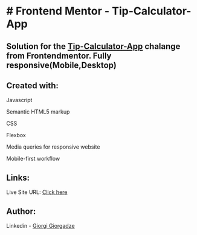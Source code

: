 <h1># Frontend Mentor - Tip-Calculator-App</h1>

<h2>Solution for the <a href="https://www.frontendmentor.io/challenges/tip-calculator-app-ugJNGbJUX">Tip-Calculator-App</a> chalange from Frontendmentor. 
Fully responsive(Mobile,Desktop)</h2>

<h2>Created with:</h2>
<p>Javascript</p>
<p>Semantic HTML5 markup</p>
<p>CSS</p>
<p>Flexbox</p>
<p>Media queries for responsive website</p>
<p>Mobile-first workflow</p>

<h2>Links:</h2>
<p>Live Site URL: <a href="https://george199626.github.io/Tip-Calculator-App/">Click here</a></p>

<h2>Author:</h2>
<p>Linkedin - <a href="https://www.linkedin.com/in/giorgi-giorgadze-b771901a6/">Giorgi Giorgadze</a></p>

